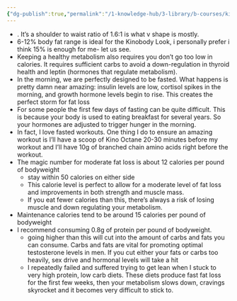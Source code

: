 ```yaml
---
{"dg-publish":true,"permalink":"/1-knowledge-hub/3-library/b-courses/kinobody/important-points-on-diet/","noteIcon":""}
---
```


- . It’s a shoulder to waist ratio of 1.6:1 is what v shape is mostly.
- 6-12% body fat range is ideal for the Kinobody Look, i personally prefer i think 15% is enough for me- let us see.
- Keeping a healthy metabolism also requires you don’t go too low in calories. It requires sufficient carbs to avoid a down-regulation in thyroid health and leptin (hormones that regulate metabolism).
- In the morning, we are perfectly designed to be fasted. What happens is pretty damn near amazing: insulin levels are low, cortisol spikes in the morning, and growth hormone levels begin to rise. This creates the perfect storm for fat loss
- For some people the first few days of fasting can be quite difficult. This is because your body is used to eating breakfast for several years. So your hormones are adjusted to trigger hunger in the morning.
- In fact, I love fasted workouts. One thing I do to ensure an amazing workout is I’ll have a scoop of Kino Octane 20-30 minutes before my workout and I’ll have 10g of branched chain amino acids right before the workout.
- The magic number for moderate fat loss is about 12 calories per pound of bodyweight
    - stay within 50 calories on either side
    - This calorie level is perfect to allow for a moderate level of fat loss and improvements in both strength and muscle mass.
    - If you eat fewer calories than this, there’s always a risk of losing muscle and down regulating your metabolism.
- Maintenance calories tend to be around 15 calories per pound of bodyweight
- I recommend consuming 0.8g of protein per pound of bodyweight.
    - going higher than this will cut into the amount of carbs and fats you can consume. Carbs and fats are vital for promoting optimal testosterone levels in men. If you cut either your fats or carbs too heavily, sex drive and hormonal levels will take a hit
    - I repeatedly failed and suffered trying to get lean when I stuck to very high protein, low carb diets. These diets produce fast fat loss for the first few weeks, then your metabolism slows down, cravings skyrocket and it becomes very difficult to stick to.